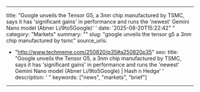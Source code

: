 ﻿---

title: "Google unveils the Tensor G5, a 3nm chip manufactured by TSMC, says it has 'significant gains' in performance and runs the 'newest' Gemini Nano model (Abner Li/9to5Google)''
date: '2025-08-20T15:22:42""
category: "Markets"
summary: ""
slug: "google unveils the tensor g5 a 3nm chip manufactured by tsmc"
source_urls:
  - "http://www.techmeme.com/250820/p35#a250820p35"
seo:
  title: "Google unveils the Tensor G5, a 3nm chip manufactured by TSMC, says it has 'significant gains' in performance and runs the 'newest' Gemini Nano model (Abner Li/9to5Google) | Hash n Hedge''
  description: '"
  keywords: ["news", "markets", "brief"]

---

